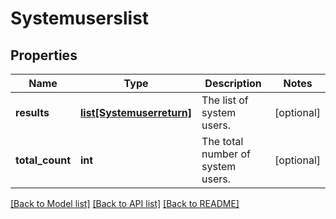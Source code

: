 # Systemuserslist

## Properties
Name | Type | Description | Notes
------------ | ------------- | ------------- | -------------
**results** | [**list[Systemuserreturn]**](Systemuserreturn.md) | The list of system users. | [optional] 
**total_count** | **int** | The total number of system users. | [optional] 

[[Back to Model list]](../README.md#documentation-for-models) [[Back to API list]](../README.md#documentation-for-api-endpoints) [[Back to README]](../README.md)

